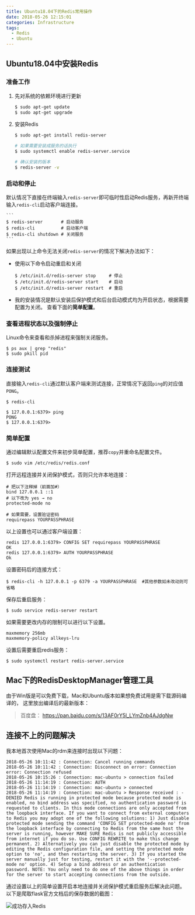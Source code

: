 ```yaml
---
title: Ubuntu18.04下的Redis常用操作
date: 2018-05-26 12:15:01
categories: Infrastructure
tags: 
  - Redis
  - Ubuntu
---
```


## Ubuntu18.04中安装Redis

### 准备工作
1. 先对系统的依赖环境进行更新

    ```sh
    $ sudo apt-get update
    $ sudo apt-get upgrade
    ```
2. 安装Redis

    ```sh
    $ sudo apt-get install redis-server
    
    # 如果需要安装成服务的话执行
    $ sudo systemctl enable redis-server.service
    
    # 确认安装的版本
    $ redis-server -v
    ```
    
### 启动和停止
默认情况下直接在终端输入`redis-server`即可临时性启动Redis服务，再新开终端输入`redis-cli`启动客户端连接。

    ```
    $ redis-server       # 启动服务
    $ redis-cli          # 启动客户端
    $ redis-cli shutdown # 关闭服务
    ```
如果出现以上命令无法关闭`redis-server`的情况下解决办法如下：

- 使用以下命令启动重启和关闭

    ```
    $ /etc/init.d/redis-server stop     # 停止
    $ /etc/init.d/redis-server start    # 启动
    $ /etc/init.d/redis-server restart  # 重启
    ```
        
- 我的安装情况是默认安装后保护模式和后台启动模式均为开启状态，根据需要配置为关闭。
查看下面的**简单配置**。
    
### 查看进程状态以及强制停止
Linux命令来查看和杀掉进程来强制关闭服务。

```
$ ps aux | grep "redis"
$ sudo pkill pid
```
### 连接测试
直接输入`redis-cli`通过默认客户端来测试连接，正常情况下返回`ping`的对应值`PONG`。

```
$ redis-cli

$ 127.0.0.1:6379> ping
PONG
$ 127.0.0.1:6379>
```

### 简单配置

通过编辑默认配置文件来初步简单配置，推荐`copy`并重命名配置文件。

```
$ sudo vim /etc/redis/redis.conf
```
打开远程连接并关闭保护模式，否则只允许本地连接：

```
# 把以下注释掉（前面加#）
bind 127.0.0.1 ::1
# 以下改为 yes → no
protected-mode no

# 如果需要，设置验证密码
requirepass YOURPASSPHRASE
```
以上设置也可以通过客户端设置：

```
redis 127.0.0.1:6379> CONFIG SET requirepass YOURPASSPHRASE
OK
redis 127.0.0.1:6379> AUTH YOURPASSPHRASE
Ok
```
设置密码后的连接方式：

```
$ redis-cli -h 127.0.0.1 -p 6379 -a YOURPASSPHRASE  #其他参数如未改动则可省略
```
保存后重启服务：

```
$ sudo service redis-server restart
```

如果需要更改内存的限制可以进行以下设置。

```
maxmemory 256mb
maxmemory-policy allkeys-lru
```
设置后需要重启redis服务：

```
$ sudo systemctl restart redis-server.service
```

## Mac下的RedisDesktopManager管理工具
由于Win版是可以免费下载，Mac和Ubuntu版本如果想免费试用是需下载源码编译的，
这里放出编译后的最新版本：
>百度盘：
https://pan.baidu.com/s/13AF0rY5l_LYmZnb4AJdgNw

## 连接不上的问题解决
我本地首次使用Mac的rdm来连接时出现以下问题：

```
2018-05-26 10:11:42 : Connection: Cancel running commands
2018-05-26 10:11:42 : Connection: Disconnect on error: Connection error: Connection refused
2018-05-26 10:15:26 : Connection: mac-ubuntu > connection failed
2018-05-26 11:14:19 : Connection: AUTH
2018-05-26 11:14:19 : Connection: mac-ubuntu > connected
2018-05-26 11:14:19 : Connection: mac-ubuntu > Response received : -DENIED Redis is running in protected mode because protected mode is enabled, no bind address was specified, no authentication password is requested to clients. In this mode connections are only accepted from the loopback interface. If you want to connect from external computers to Redis you may adopt one of the following solutions: 1) Just disable protected mode sending the command 'CONFIG SET protected-mode no' from the loopback interface by connecting to Redis from the same host the server is running, however MAKE SURE Redis is not publicly accessible from internet if you do so. Use CONFIG REWRITE to make this change permanent. 2) Alternatively you can just disable the protected mode by editing the Redis configuration file, and setting the protected mode option to 'no', and then restarting the server. 3) If you started the server manually just for testing, restart it with the '--protected-mode no' option. 4) Setup a bind address or an authentication password. NOTE: You only need to do one of the above things in order for the server to start accepting connections from the outside.
```
通过设置以上的简单设置开启本地连接并关闭保护模式重启服务后解决此问题。
以下是爬取flask官方文档后的保存数据的截图：

![成功存入Redis](https://upload-images.jianshu.io/upload_images/383-2d3f11309ca60e1f.jpg?imageMogr2/auto-orient/strip%7CimageView2/2/w/1240)